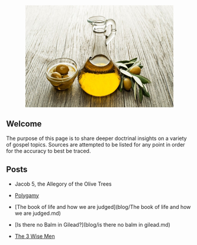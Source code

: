 
<p class="aligncenter">
    <img src="images/gilead.jpg" alt="centered image" width="400" height="275"/>
</p>

<style>
.aligncenter {
    text-align: center;
}
</style>

## Welcome
The purpose of this page is to share deeper doctrinal insights on a variety of gospel topics. Sources are attempted to be listed for any point in order for the accuracy to best be traced. 


## Posts

- Jacob 5, the Allegory of the Olive Trees

    <!-- <button name="button" onclick="blog/Jacob 5.md">Read more</button> -->

- [Polygamy](blog/Polygamy.md)

    <!-- <button name="button" onclick="blog/Jacob 5.md">Read more</button> -->

- [The book of life and how we are judged](blog/The book of life and how we are judged.md)

    <!-- <button name="button" onclick="blog/Jacob 5.md">Read more</button> -->

- [Is there no Balm in Gilead?](blog/is there no balm in gilead.md)

    <!-- <button name="button" onclick="blog/Jacob 5.md">Read more</button> -->
- [The 3 Wise Men](blog/the%203%20wise%20men.md)


